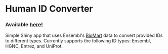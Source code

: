# Human ID Converter

### Available [here!](https://travis-m-blimkie.shinyapps.io/HumanIDConverter/)  

Simple Shiny app that uses Ensembl's
[BioMart](http://ensemblgenomes.org/info/access/biomart) data to convert
provided IDs to different types. Currently supports the following ID types:
Ensembl, HGNC, Entrez, and UniProt.

<br>
